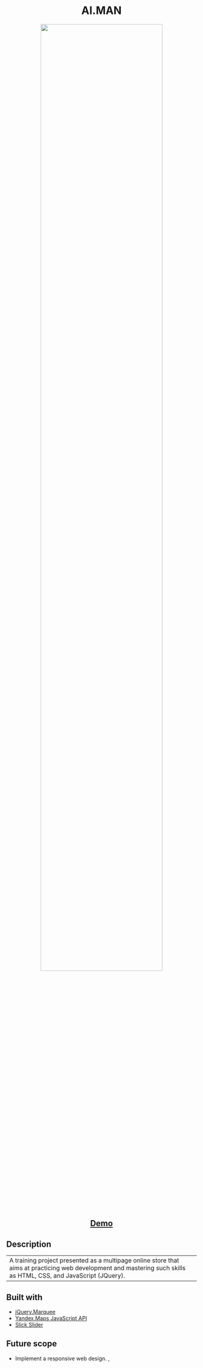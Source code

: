 <h1 align="center">AI.MAN</h1>

<p align="center"><img src=".../img/readme/mockup-1.jpg" width="80%"></p>

<h2 align="center"><a  href="https://akkeluck.github.io/ai-man">Demo</a></h2>

## Description
<table>
<tr>
<td>
  A training project presented as a multipage online store that aims at practicing web development and mastering such skills as HTML, CSS, and JavaScript (JQuery).
</td>
</tr>
</table>

## Built with 

- [jQuery.Marquee](https://github.com/aamirafridi/jQuery.Marquee)
- [Yandex.Maps JavaScript API](https://yandex.ru/dev/maps/jsapi/)
- [Slick Slider](https://kenwheeler.github.io/slick/)

## Future scope

- Implement a responsive web design.
,
